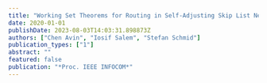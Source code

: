 ```yaml
---
title: "Working Set Theorems for Routing in Self-Adjusting Skip List Networks"
date: 2020-01-01
publishDate: 2023-08-03T14:03:31.898873Z
authors: ["Chen Avin", "Iosif Salem", "Stefan Schmid"]
publication_types: ["1"]
abstract: ""
featured: false
publication: "*Proc. IEEE INFOCOM*"
---
```


